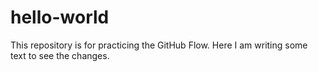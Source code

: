 # hello-world
This repository is for practicing the GitHub Flow.
Here I am writing some text to see the changes.
